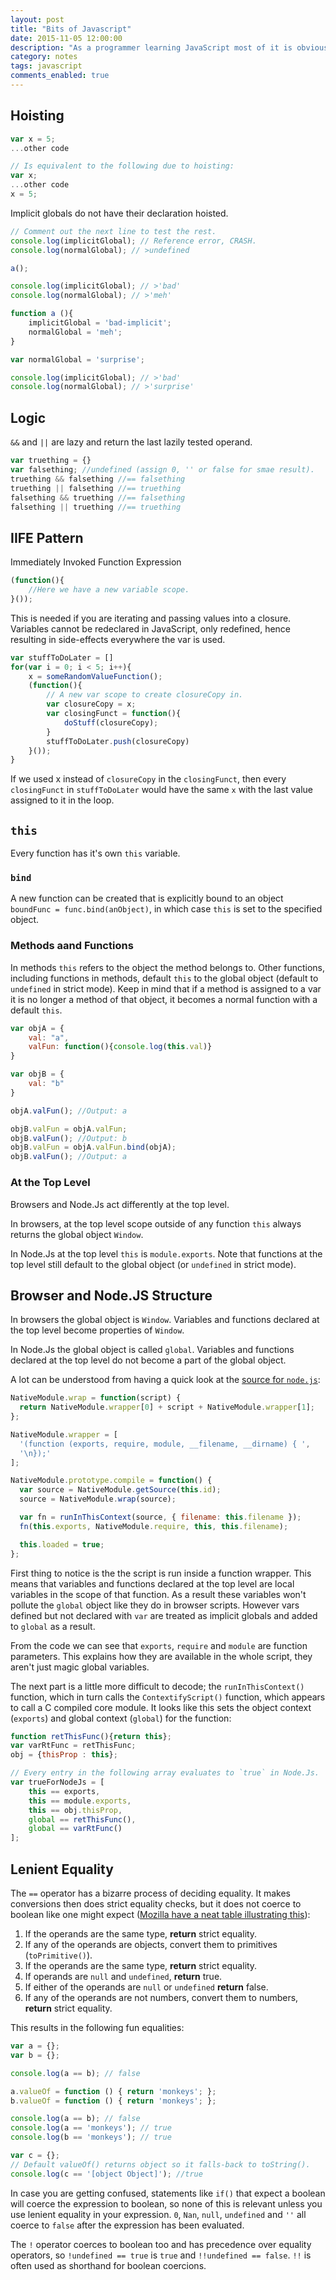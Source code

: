 ```yaml
---
layout: post
title: "Bits of Javascript"
date: 2015-11-05 12:00:00
description: "As a programmer learning JavaScript most of it is obvious and self-explanatory, however there are many little niggles and quirks that separate it from other languages. This is just some that I may need to remind myself of."
category: notes
tags: javascript
comments_enabled: true
---
```


## Hoisting

```javascript
var x = 5;
...other code

// Is equivalent to the following due to hoisting:
var x;
...other code
x = 5;
```

Implicit globals do not have their declaration hoisted.

```javascript
// Comment out the next line to test the rest.
console.log(implicitGlobal); // Reference error, CRASH.
console.log(normalGlobal); // >undefined

a();

console.log(implicitGlobal); // >'bad'
console.log(normalGlobal); // >'meh'

function a (){
    implicitGlobal = 'bad-implicit';
    normalGlobal = 'meh';
}

var normalGlobal = 'surprise';

console.log(implicitGlobal); // >'bad'
console.log(normalGlobal); // >'surprise'
```

## Logic

`&&` and `||` are lazy and return the last lazily tested operand.

```javascript
var truething = {}
var falsething; //undefined (assign 0, '' or false for smae result).
truething && falsething //== falsething
truething || falsething //== truething
falsething && truething //== falsething
falsething || truething //== truething
```

## IIFE Pattern

Immediately Invoked Function Expression

```javascript
(function(){
    //Here we have a new variable scope.    
}());   
```

This is needed if you are iterating and passing values into a closure.
Variables cannot be redeclared in JavaScript, only redefined, hence resulting in side-effects everywhere the var is used.

```javascript
var stuffToDoLater = []
for(var i = 0; i < 5; i++){
    x = someRandomValueFunction();
    (function(){
        // A new var scope to create closureCopy in.
        var closureCopy = x;
        var closingFunct = function(){
            doStuff(closureCopy);
        }
        stuffToDoLater.push(closureCopy)
    }());
}
```

If we used x instead of `closureCopy` in the `closingFunct`, then every `closingFunct` in `stuffToDoLater` would have the same `x` with the last value assigned to it in the loop.


## `this`

Every function has it's own `this` variable.

### `bind`

A new function can be created that is explicitly bound to an object `boundFunc = func.bind(anObject)`, in which case `this` is set to the specified object.

### Methods aand Functions

In methods `this` refers to the object the method belongs to. Other functions, including functions in methods, default `this` to the global object (default to `undefined` in strict mode).  Keep in mind that if a method is assigned to a var it is no longer a method of that object, it becomes a normal function with a default `this`.

```javascript
var objA = {
    val: "a",
    valFun: function(){console.log(this.val)}
}

var objB = {
    val: "b"
}

objA.valFun(); //Output: a

objB.valFun = objA.valFun;
objB.valFun(); //Output: b
objB.valFun = objA.valFun.bind(objA);
objB.valFun(); //Output: a
```

### At the Top Level

Browsers and Node.Js act differently at the top level.

In browsers, at the top level scope outside of any function `this` always returns the global object `Window`.

In Node.Js at the top level `this` is `module.exports`. Note that functions at the top level still default to the global object (or `undefined` in strict mode).


## Browser and Node.JS Structure

In browsers the global object is `Window`. Variables and functions declared at the top level become properties of `Window`.

In Node.Js the global object is called `global`. Variables and functions declared at the top level do not become a part of the global object.

 A lot can be understood from having a quick look at the [source for `node.js`](https://github.com/nodejs/node/blob/34a35919e165cba6d5972e004e6b2cbdf2f4c65a/src/node.js#L951-L968):

```javascript
NativeModule.wrap = function(script) {
  return NativeModule.wrapper[0] + script + NativeModule.wrapper[1];
};

NativeModule.wrapper = [
  '(function (exports, require, module, __filename, __dirname) { ',
  '\n});'
];

NativeModule.prototype.compile = function() {
  var source = NativeModule.getSource(this.id);
  source = NativeModule.wrap(source);

  var fn = runInThisContext(source, { filename: this.filename });
  fn(this.exports, NativeModule.require, this, this.filename);

  this.loaded = true;
};
```

First thing to notice is the the script is run inside a function wrapper. This means that variables and functions declared at the top level are local variables in the scope of that function. As a result these variables won't pollute the `global` object like they do in browser scripts. However vars defined but not declared with `var` are treated as implicit globals and added to `global` as a result.

From the code we can see that `exports`, `require` and `module` are function parameters. This explains how they are available in the whole script, they aren't just magic global variables.

The next part is a little more difficult to decode; the `runInThisContext()` function, which in turn calls the `ContextifyScript()` function, which appears to call a C compiled core module. It looks like this sets the object context (`exports`) and global context (`global`) for the function:

```javascript
function retThisFunc(){return this};
var varRtFunc = retThisFunc;
obj = {thisProp : this};

// Every entry in the following array evaluates to `true` in Node.Js.
var trueForNodeJs = [
    this == exports,
    this == module.exports,
    this == obj.thisProp,
    global == retThisFunc(),
    global == varRtFunc()
];
```


## Lenient Equality

The `==` operator has a bizarre process of deciding equality. It makes conversions then does strict equality checks, but it does not coerce to boolean like one might expect ([Mozilla have a neat table illustrating this](https://developer.mozilla.org/en-US/docs/Web/JavaScript/Equality_comparisons_and_sameness#Loose_equality_using)):

 1. If the operands are the same type, __return__ strict equality.
 1. If any of the operands are objects, convert them to primitives (`toPrimitive()`).
 1. If the operands are the same type, __return__ strict equality.
 1. If operands are `null` and `undefined`, __return__ true.
 1. If either of the operands are `null` or `undefined` __return__ false.
 1. If any of the operands are not numbers, convert them to numbers, __return__ strict equality.

This results in the following fun equalities:

```javascript
var a = {};
var b = {};

console.log(a == b); // false

a.valueOf = function () { return 'monkeys'; };
b.valueOf = function () { return 'monkeys'; };

console.log(a == b); // false
console.log(a == 'monkeys'); // true
console.log(b == 'monkeys'); // true

var c = {};
// Default valueOf() returns object so it falls-back to toString().
console.log(c == '[object Object]'); //true
```

In case you are getting confused, statements like `if()` that expect a boolean  will coerce the expression to boolean, so none of this is relevant unless you use lenient equality in your expression. `0`, `Nan`, `null`, `undefined` and `''` all coerce to `false` after the expression has been evaluated.

The `!` operator coerces to boolean too and has precedence over equality operators, so `!undefined == true` is `true` and `!!undefined == false`. `!!` is often used as shorthand for boolean coercions.
